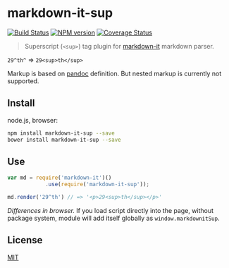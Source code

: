 # markdown-it-sup

[![Build Status](https://img.shields.io/travis/markdown-it/markdown-it-sup/master.svg?style=flat)](https://travis-ci.org/markdown-it/markdown-it-sup)
[![NPM version](https://img.shields.io/npm/v/markdown-it-sup.svg?style=flat)](https://www.npmjs.org/package/markdown-it-sup)
[![Coverage Status](https://img.shields.io/coveralls/markdown-it/markdown-it-sup/master.svg?style=flat)](https://coveralls.io/r/markdown-it/markdown-it-sup?branch=master)

> Superscript (`<sup>`) tag plugin for [markdown-it](https://github.com/markdown-it/markdown-it) markdown parser.

`29^th^` => `29<sup>th</sup>`

Markup is based on [pandoc](http://johnmacfarlane.net/pandoc/README.html#superscripts-and-subscripts) definition. But nested markup is currently not supported.


## Install

node.js, browser:

```bash
npm install markdown-it-sup --save
bower install markdown-it-sup --save
```

## Use

```js
var md = require('markdown-it')()
            .use(require('markdown-it-sup'));

md.render('29^th') // => '<p>29<sup>th</sup></p>'
```

_Differences in browser._ If you load script directly into the page, without
package system, module will add itself globally as `window.markdownitSup`.


## License

[MIT](https://github.com/markdown-it/markdown-it-sup/blob/master/LICENSE)

